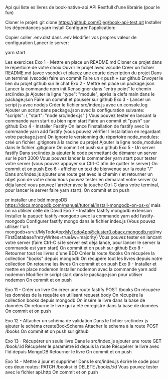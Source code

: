 Api qui liste es livres 
de book-native-api
API Restfull d'une librairie (pour le fun)

Cloner le projet:
git clone https://github.com/Djeg/book-api-test.git
Installer les dépendances
yarn install
Configurer l'application:

Copier coller .env.dist dans .env
Modifier vos propres valeur de configuration
Lancer le server:

yarn start


Les exercices
Exo 1 - Mettre en place un README.md
Cloner ce projet dans le répertoire de votre choix
Ouvrir le projet avec vscode
Créer un fichier README.md (avec vscode) et placez une courte description du projet
Dans un terminal (vscode) faire un commit
Faire un « push » sur github
Envoyer le lien du projet github sur le chat
Exo 2 - Mettre en place un package.json
Lancer la commande npm init
Renseigner dans "entry point" le chemin src/index.js
Ajouter la ligne "type": "module", après la clefs main dans le package.json
Faire un commit et pousser sur github
Exo 3 - Lancer un script js avec nodejs
Créer le fichier src/index.js avec un console.log
Ajouter un script dans package.json avec la configuration suivante:
"scripts": {
    "start": "node src/index.js"
}
Vous pouvez tester en lancant la commande yarn start ou bien npm start
Faire un commit et "push" sur github
Exo 4 - Installer Fastify
On lance l'installation de fastify avec la commande yarn add fastify (vous pouvez vérifier l'installation en regardant votre package.json)
On ignore le versionning du répertoire node_modules:
créé un fichier .gitignore à la racine du projet
Ajouter la ligne node_modules dans le fichier .gitignore
On commit et push sur github
Exo 5 - Un server fastify
Dans src/index.js ajouter le code permettant de démarer un server sur le port 3000
Vous pouvez lancer la commander yarn start pour tester votre server (vous pouvez appuyer sur Ctrl-C afin de quitter le server)
On commit et on push
Exo 6 - afficher un text de bienvenue sur la route "/"
Dans src/index.js ajouter une route get avec le chemin / et retourner un objet json de votre choix
Vous pouvez tester en demarant votre server (si dèja lancé vous pouvez l'arréter avec la touche Ctrl-C dans votre terminal, pour lancer le server faire yarn start).
On commit et on push

pr installer une bdd mongoDB https://docs.mongodb.com/manual/tutorial/install-mongodb-on-os-x/ mais on va utiliser celle de David
Exo 7 - Installer fastify mongodb extension
Installer la paquet: fastify-mongodb avec la commande yarn add fastify-mongodb
Configurer fastify mongo dans le fichier index.js (Vous pouvez utiliser l'url: mongodb+srv://MyTodoApp:MyTodoApp@cluster0.obacx.mongodb.net/myFirstDatabase?retryWrites=true&w=majority)
Vous pouvez tester en lancant votre server (faire Ctrl-C si le server est dèja lancé, pour lancer le server la commande est yarn start)
On commit et on push sur github
Exo 8 - Retourner tout les livres d'une BDD
Créer la route /books
On récupére la collection "books" depuis mongodb
On récupére tout les livres depuis notre collection
On retourne les livres
On commit et on push
Exo 9 - Installer et mettre en place nodemon
Installer nodemon avec la commande yarn add nodemon
Modifier le script start dans le package.json pour utiliser nodemon
On commit et on push

Exo 11 - Créer un livre
On créer une route fastify POST /books
On récupére les données de la requête en utilisant request.body
On récupére la collection books depuis mongodb
On insére le livre dans la base de données
On retourne le livre qui a été enregistré dans la base de données
On commit et on push

Exo 12 - Attacher un schéma de validation
Dans le fichier src/index.js ajouter le schéma createBookSchema
Attacher le schema à la route POST /books
On commit et on push sur github

Exo 13 - Récupérer un seule livre
Dans le src/index.js ajouter une route GET /book/:id
Récupérer le paramètre id depuis la route
Récupérer le livre avec l'id depuis MongoDB
Retourner le livre
On commit et on push

Exo 14 - Mettre à jour et supprimer
Dans le src/index.js écrire le code pour ces deux routes:
PATCH /books/:id
DELETE /books/:id
Vous pouvez tester avec le fichier api.http
On commit et on push

